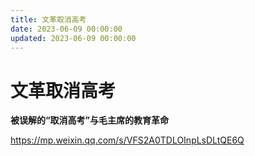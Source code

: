 ```yaml
---
title: 文革取消高考
date: 2023-06-09 00:00:00
updated: 2023-06-09 00:00:00
---
```


# 文革取消高考

**被误解的“取消高考”与毛主席的教育革命**

https://mp.weixin.qq.com/s/VFS2A0TDLOInpLsDLtQE6Q
